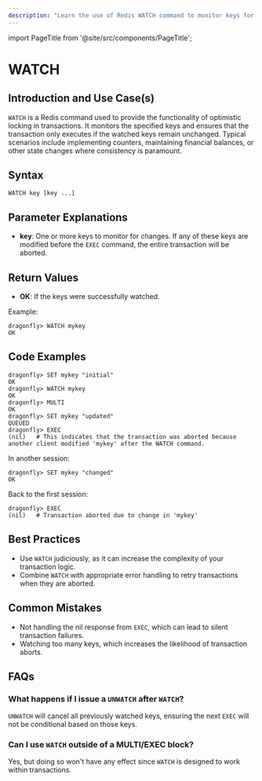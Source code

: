 ```yaml
---
description: "Learn the use of Redis WATCH command to monitor keys for conditional transactions."
---
```


import PageTitle from '@site/src/components/PageTitle';

# WATCH

<PageTitle title="Redis WATCH Explained (Better Than Official Docs)" />

## Introduction and Use Case(s)

`WATCH` is a Redis command used to provide the functionality of optimistic locking in transactions. It monitors the specified keys and ensures that the transaction only executes if the watched keys remain unchanged. Typical scenarios include implementing counters, maintaining financial balances, or other state changes where consistency is paramount.

## Syntax

```plaintext
WATCH key [key ...]
```

## Parameter Explanations

- **key**: One or more keys to monitor for changes. If any of these keys are modified before the `EXEC` command, the entire transaction will be aborted.

## Return Values

- **OK**: If the keys were successfully watched.

Example:

```cli
dragonfly> WATCH mykey
OK
```

## Code Examples

```cli
dragonfly> SET mykey "initial"
OK
dragonfly> WATCH mykey
OK
dragonfly> MULTI
OK
dragonfly> SET mykey "updated"
QUEUED
dragonfly> EXEC
(nil)   # This indicates that the transaction was aborted because another client modified 'mykey' after the WATCH command.
```

In another session:

```cli
dragonfly> SET mykey "changed"
OK
```

Back to the first session:

```cli
dragonfly> EXEC
(nil)   # Transaction aborted due to change in 'mykey'
```

## Best Practices

- Use `WATCH` judiciously, as it can increase the complexity of your transaction logic.
- Combine `WATCH` with appropriate error handling to retry transactions when they are aborted.

## Common Mistakes

- Not handling the nil response from `EXEC`, which can lead to silent transaction failures.
- Watching too many keys, which increases the likelihood of transaction aborts.

## FAQs

### What happens if I issue a `UNWATCH` after `WATCH`?

`UNWATCH` will cancel all previously watched keys, ensuring the next `EXEC` will not be conditional based on those keys.

### Can I use `WATCH` outside of a MULTI/EXEC block?

Yes, but doing so won't have any effect since `WATCH` is designed to work within transactions.
